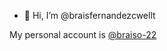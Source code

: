 - 👋 Hi, I’m @braisfernandezcwellt

My personal account is <a href="https://github.com/braiso-22">@braiso-22</a>
